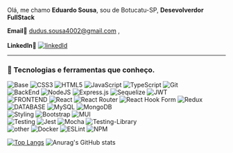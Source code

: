 Olá, me chamo **Eduardo Sousa**, sou de Botucatu-SP, **Desevolverdor FullStack**

**Email**🔗 dudus.sousa4002@gmail.com , </br> <br>
**LinkedIn**🔗 [![linkedId](https://icons.iconarchive.com/icons/limav/flat-gradient-social/72/Linkedin-icon.png)][1]

[1]: https://www.linkedin.com/in/eduardoecsousa/

<hr>

### 🔧 Tecnologias e ferramentas que conheço.

![Base](https://camo.githubusercontent.com/181442669694ac77f9fd115edd3feb9c393d6e57a5c3ee8a959d6af4c641c2b2/68747470733a2f2f696d672e736869656c64732e696f2f62616467652f426173653a2d4536453645363f7374796c653d666f722d7468652d6261646765) ![CSS3](https://img.shields.io/badge/css3-%231572B6.svg?style=for-the-badge&logo=css3&logoColor=white) ![HTML5](https://img.shields.io/badge/html5-%23E34F26.svg?style=for-the-badge&logo=html5&logoColor=white) ![JavaScript](https://img.shields.io/badge/javascript-%23323330.svg?style=for-the-badge&logo=javascript&logoColor=%23F7DF1E) ![TypeScript](https://img.shields.io/badge/typescript-%23007ACC.svg?style=for-the-badge&logo=typescript&logoColor=white) ![Git](https://img.shields.io/badge/git-%23F05033.svg?style=for-the-badge&logo=git&logoColor=white)<br>
![BackEnd](https://camo.githubusercontent.com/32d9f7846c02d72c13f93904885f4c66ed58c17c4e4cb393a1fb4fa910b0b12c/68747470733a2f2f696d672e736869656c64732e696f2f62616467652f4261636b456e643a2d4536453645363f7374796c653d666f722d7468652d6261646765266c6f676f436f6c6f723d463744463145) ![NodeJS](https://img.shields.io/badge/node.js-6DA55F?style=for-the-badge&logo=node.js&logoColor=white) ![Express.js](https://img.shields.io/badge/express.js-%23404d59.svg?style=for-the-badge&logo=express&logoColor=%2361DAFB) ![Sequelize](https://img.shields.io/badge/Sequelize-52B0E7?style=for-the-badge&logo=Sequelize&logoColor=white) ![JWT](https://img.shields.io/badge/JWT-black?style=for-the-badge&logo=JSON%20web%20tokens)<br>
![FRONTEND](https://camo.githubusercontent.com/a2ed3859b6ba97d48c46970ea497bec3a14b6e9b50c8a9c13bfb0e9e7deb88bc/68747470733a2f2f696d672e736869656c64732e696f2f62616467652f46726f6e74456e643a2d4536453645363f7374796c653d666f722d7468652d6261646765266c6f676f436f6c6f723d463744463145) ![React](https://img.shields.io/badge/react-%2320232a.svg?style=for-the-badge&logo=react&logoColor=%2361DAFB) ![React Router](https://img.shields.io/badge/React_Router-CA4245?style=for-the-badge&logo=react-router&logoColor=white) ![React Hook Form](https://img.shields.io/badge/React%20Hook%20Form-%23EC5990.svg?style=for-the-badge&logo=reacthookform&logoColor=white) ![Redux](https://img.shields.io/badge/redux-%23593d88.svg?style=for-the-badge&logo=redux&logoColor=white)<br>
![DATABASE](68747470733a2f2f696d672e736869656c64732e696f2f62616467652f4461746162617365733a2d4536453645363f7374796c653d666f722d7468652d6261646765266c6f676f436f6c6f723d463744463145)	![MySQL](https://img.shields.io/badge/mysql-%2300f.svg?style=for-the-badge&logo=mysql&logoColor=white) ![MongoDB](https://img.shields.io/badge/MongoDB-%234ea94b.svg?style=for-the-badge&logo=mongodb&logoColor=white)<br>
![Styling](https://camo.githubusercontent.com/64f93a17cdf15fb0b9652cbe9e05142a3a3e3c8c2cb7b6ca4f1527ee9465cb26/68747470733a2f2f696d672e736869656c64732e696f2f62616467652f5374796c696e673a2d4536453645363f7374796c653d666f722d7468652d6261646765266c6f676f436f6c6f723d463744463145) ![Bootstrap](https://img.shields.io/badge/bootstrap-%23563D7C.svg?style=for-the-badge&logo=bootstrap&logoColor=white) ![MUI](https://img.shields.io/badge/MUI-%230081CB.svg?style=for-the-badge&logo=mui&logoColor=white)<br>
![Testing](https://camo.githubusercontent.com/2de18d85689fbbf8c7fe9cc5e57932700a4e284df0acf52b096dd36b713274cb/68747470733a2f2f696d672e736869656c64732e696f2f62616467652f54657374696e673a2d4536453645363f7374796c653d666f722d7468652d6261646765266c6f676f436f6c6f723d463744463145) ![Jest](https://img.shields.io/badge/-jest-%23C21325?style=for-the-badge&logo=jest&logoColor=white) ![Mocha](https://img.shields.io/badge/-mocha-%238D6748?style=for-the-badge&logo=mocha&logoColor=white) ![Testing-Library](https://img.shields.io/badge/-TestingLibrary-%23E33332?style=for-the-badge&logo=testing-library&logoColor=white)<br>
![other](https://camo.githubusercontent.com/05f936c38e2c68735fdad020e249a57e84c42ba7b8ed3df1b3f982260866f64a/68747470733a2f2f696d672e736869656c64732e696f2f62616467652f4f746865723a2d4536453645363f7374796c653d666f722d7468652d6261646765266c6f676f436f6c6f723d463744463145) ![Docker](https://img.shields.io/badge/docker-%230db7ed.svg?style=for-the-badge&logo=docker&logoColor=white) ![ESLint](https://img.shields.io/badge/ESLint-4B3263?style=for-the-badge&logo=eslint&logoColor=white) ![NPM](https://img.shields.io/badge/NPM-%23CB3837.svg?style=for-the-badge&logo=npm&logoColor=white)

[![Top Langs](https://github-readme-stats.vercel.app/api/top-langs/?username=eduardoecsousa&layout=compact&theme=tokyonight)](https://github.com/anuraghazra/github-readme-stats) ![Anurag's GitHub stats](https://github-readme-stats.vercel.app/api?username=eduardoecsousa&show_icons=true&theme=tokyonight)
